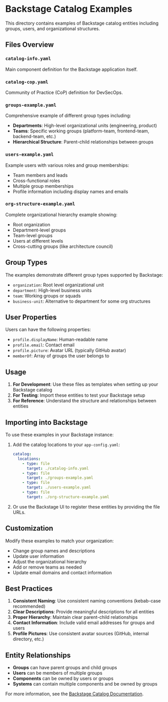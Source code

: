 # Backstage Catalog Examples

This directory contains examples of Backstage catalog entities including groups, users, and organizational structures.

## Files Overview

### `catalog-info.yaml`
Main component definition for the Backstage application itself.

### `catalog-cop.yaml`
Community of Practice (CoP) definition for DevSecOps.

### `groups-example.yaml`
Comprehensive example of different group types including:
- **Departments**: High-level organizational units (engineering, product)
- **Teams**: Specific working groups (platform-team, frontend-team, backend-team, etc.)
- **Hierarchical Structure**: Parent-child relationships between groups

### `users-example.yaml`
Example users with various roles and group memberships:
- Team members and leads
- Cross-functional roles
- Multiple group memberships
- Profile information including display names and emails

### `org-structure-example.yaml`
Complete organizational hierarchy example showing:
- Root organization
- Department-level groups
- Team-level groups
- Users at different levels
- Cross-cutting groups (like architecture council)

## Group Types

The examples demonstrate different group types supported by Backstage:

- `organization`: Root level organizational unit
- `department`: High-level business units
- `team`: Working groups or squads
- `business-unit`: Alternative to department for some org structures

## User Properties

Users can have the following properties:
- `profile.displayName`: Human-readable name
- `profile.email`: Contact email
- `profile.picture`: Avatar URL (typically GitHub avatar)
- `memberOf`: Array of groups the user belongs to

## Usage

1. **For Development**: Use these files as templates when setting up your Backstage catalog
2. **For Testing**: Import these entities to test your Backstage setup
3. **For Reference**: Understand the structure and relationships between entities

## Importing into Backstage

To use these examples in your Backstage instance:

1. Add the catalog locations to your `app-config.yaml`:
   ```yaml
   catalog:
     locations:
       - type: file
         target: ./catalog-info.yaml
       - type: file
         target: ./groups-example.yaml
       - type: file
         target: ./users-example.yaml
       - type: file
         target: ./org-structure-example.yaml
   ```

2. Or use the Backstage UI to register these entities by providing the file URLs.

## Customization

Modify these examples to match your organization:
- Change group names and descriptions
- Update user information
- Adjust the organizational hierarchy
- Add or remove teams as needed
- Update email domains and contact information

## Best Practices

1. **Consistent Naming**: Use consistent naming conventions (kebab-case recommended)
2. **Clear Descriptions**: Provide meaningful descriptions for all entities
3. **Proper Hierarchy**: Maintain clear parent-child relationships
4. **Contact Information**: Include valid email addresses for groups and users
5. **Profile Pictures**: Use consistent avatar sources (GitHub, internal directory, etc.)

## Entity Relationships

- **Groups** can have parent groups and child groups
- **Users** can be members of multiple groups
- **Components** can be owned by users or groups
- **Systems** can contain multiple components and be owned by groups

For more information, see the [Backstage Catalog Documentation](https://backstage.io/docs/features/software-catalog/).
